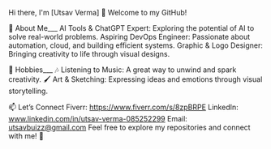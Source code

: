 Hi there, I'm [Utsav Verma] 👋
Welcome to my GitHub!

🌟 About Me___
AI Tools & ChatGPT Expert: Exploring the potential of AI to solve real-world problems.
Aspiring DevOps Engineer: Passionate about automation, cloud, and building efficient systems.
Graphic & Logo Designer: Bringing creativity to life through visual designs.

🎨 Hobbies___
🎶 Listening to Music: A great way to unwind and spark creativity.
🖌️ Art & Sketching: Expressing ideas and emotions through visual storytelling.

📫 Let’s Connect
Fiverr: https://www.fiverr.com/s/8zpBRPE
LinkedIn: www.linkedin.com/in/utsav-verma-085252299
Email: utsavbuizz@gmail.com
Feel free to explore my repositories and connect with me! 🚀
